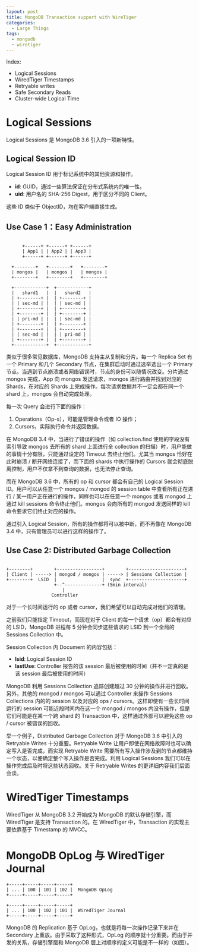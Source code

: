 ```yaml
---
layout: post
title: MongoDB Transaction support with WireTiger
categories:
  - Large Things
tags:
  - mongodb
  - wiretiger
---
```


Index:

* Logical Sessions
* WiredTiger Timestamps
* Retryable writes
* Safe Secondary Reads
* Cluster-wide Logical Time

# Logical Sessions

Logical Sessions 是 MongoDB 3.6 引入的一项新特性。

## Logical Session ID

Logical Session ID 用于标记系统中的其他资源和操作。

* **id**: GUID，通过一些算法保证在分布式系统内的唯一性。
* **uid**: 用户名的 SHA-256 Digest，用于区分不同的 Client。

这些 ID 类似于 ObjectID，均在客户端直接生成。

## Use Case 1：Easy Administration

```

      +------+ +------+ +------+
      | App1 | | App2 | | App3 |
      +------+ +------+ +------+

  +--------+   +--------+   +--------+
  | mongos |   | mongos |   | mongos | 
  +--------+   +--------+   +--------+

  +------------+  +------------+
  |   shard1   |  |   shard2   |
  | +--------+ |  | +--------+ |
  | | sec-md | |  | | sec-md | |
  | +--------+ |  | +--------+ | 
  | +--------+ |  | +--------+ |
  | | pri-md | |  | | sec-md | |
  | +--------+ |  | +--------+ |
  | +--------+ |  | +--------+ |
  | | sec-md | |  | | pri-md | |
  | +--------+ |  | +--------+ |
  +------------+  +------------+

```

类似于很多常见数据库，MongoDB 支持主从复制和分片。每一个 Replica Set 有一个 Primary 和几个 Secondary 节点，在集群启动时通过选举选出一个 Primary 节点。当遇到节点崩溃或者网络错误时，节点的身份可以随情况改变。分片通过 mongos 完成，App 向 mongos 发送请求，mongos 进行路由并找到对应的 Shards，在对应的 Shards 上完成操作。每次请求数据并不一定会都在同一个 shard 上，mongos 会自动完成处理。

每一次 Query 会进行下面的操作：

1. Operations（Op-s），可能是管理命令或者 IO 操作；
2. Cursors，实际执行命令并返回数据。

在 MongoDB 3.4 中，当进行了错误的操作（如 collection.find 使用的字段没有索引导致 mongos 去所有的 shard 上面进行全 collection 的扫描）时，用户能做的事情十分有限，只能通过设定的 Timeout 去终止他们。尤其当 mongos 恰好在此时崩溃 / 断开网络连接了，而下面的 shards 中执行操作的 Cursors 就会彻底脱离控制，用户不仅拿不到查询的数据，也无法停止查询。

而在 MongoDB 3.6 中，所有的 op 和 cursor 都会有自己的 Logical Session ID。用户可以从任意一个 mongos / mongod 的 session table 中查看所有正在进行 / 某一用户正在进行的操作，同样也可以在任意一个 mongos 或者 mongod 上通过 kill sessions 命令终止他们。mongos 会向所有的 mongod 发送同样的 kill 命令要求它们终止对应的操作。

通过引入 Logical Session，所有的操作都将可以被中断，而不再像在 MongoDB 3.4 中，只有管理员可以进行这样的操作了。

## Use Case 2: Distributed Garbage Collection

```
                                    
+--------+        +-----------------+        +---------------------+
| Client | -----> | mongod / mongos | -----> | Sessions Collection |
+--------+  LSID  |                 |  sync  +---------------------+
                  +--^--------------+ (5min interval)
                     |
                 Controller
```

对于一个长时间运行的 op 或者 cursor，我们希望可以自动完成对他们的清理。

之前我们只能指定 Timeout，而现在对于 Client 的每一个请求（op）都会有对应的 LSID，MongoDB 进程每 5 分钟会同步这些请求的 LSID 到一个全局的 Sessions Collection 中。

Session Collection 内 Document 的内容包括：

* **lsid**: Logical Session ID
* **lastUse**: Controller 报告的该 session 最后被使用的时间（并不一定真的是该 session 最后被使用的时间）

MongoDB 利用 Sessions Collection 追踪创建超过 30 分钟的操作并进行回收。另外，其他的 mongod / mongos 可以通过 Controller 来操作 Sessions Collections 内的的 session 以及对应的 ops / cursors。这样即使有一些长时间运行的 session 可能近段时间内在这一个 mongod / mongos 内没有操作，但是它们可能是在某一个跨 shard 的 Transaction 中，这样通过外部可以避免这些 op / cursor 被错误的回收。

举一个例子，Distributed Garbage Collection 对于 MongoDB 3.6 中引入的 Retryable Writes 十分重要。Retryable Write 让用户即使在网络故障时也可以确定写入是否完成，而实现 Retryable Write 需要所有写入操作涉及到的节点都维持一个状态，以便确定整个写入操作是否完成。利用 Logical Sessions 我们可以在操作完成后及时将这些状态回收。关于 Retryable Writes 的更详细内容我们后面会谈。

# WiredTiger Timestamps

WiredTiger 从 MongoDB 3.2 开始成为 MongoDB 的默认存储引擎，而 WiredTiger 是支持 Transaction 的。在 WiredTiger 中，Transaction 的实现主要依靠基于 Timestamp 的 MVCC。

# MongoDB OpLog 与 WiredTiger Journal

```
+-----+-----+-----+-----+
| ... | 100 | 101 | 102 |  MongoDB OpLog
+-----+-----+-----+-----+

+-----+-----+-----+-----+
| ... | 100 | 102 | 101 |  WiredTiger Journal
+-----+-----+-----+-----+
```

MongoDB 的 Replication 基于 OpLog，也就是将每一次操作记录下来并在 Secondary 上重放。由于采取了这种形式，OpLog 的顺序就十分重要。而由于并发的关系，存储引擎层和 MongoDB 层上对顺序的定义可能是不一样的（如图）。














